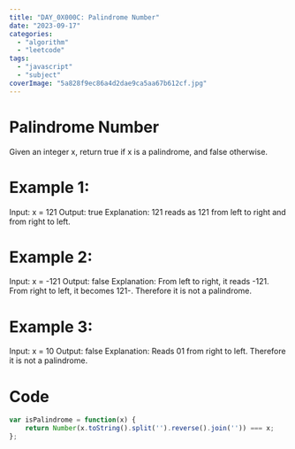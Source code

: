 ```yaml
---
title: "DAY_0X000C: Palindrome Number"
date: "2023-09-17"
categories: 
  - "algorithm"
  - "leetcode"
tags: 
  - "javascript"
  - "subject"
coverImage: "5a828f9ec86a4d2dae9ca5aa67b612cf.jpg"
---
```


# Palindrome Number

Given an integer x, return true if x is a palindrome, and false otherwise.

# Example 1:

Input: x = 121 Output: true Explanation: 121 reads as 121 from left to right and from right to left.

# Example 2:

Input: x = -121 Output: false Explanation: From left to right, it reads -121. From right to left, it becomes 121-. Therefore it is not a palindrome.

# Example 3:

Input: x = 10 Output: false Explanation: Reads 01 from right to left. Therefore it is not a palindrome.

# Code

```js
var isPalindrome = function(x) {
    return Number(x.toString().split('').reverse().join('')) === x;
};
```

